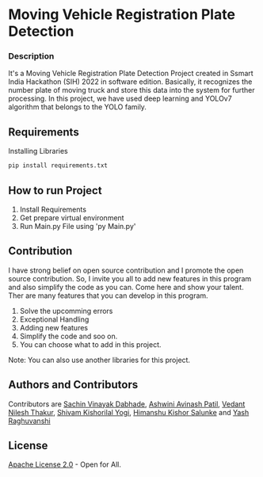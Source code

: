 # Moving Vehicle Registration Plate Detection 

### Description
It's a Moving Vehicle Registration Plate Detection Project created in Ssmart India Hackathon (SIH) 2022 in software edition. Basically, it recognizes the number plate of moving truck and store this data into the system for further processing. In this project, we have used deep learning and YOLOv7 algorithm that belongs to the YOLO family. 

## Requirements
Installing Libraries
```bash
pip install requirements.txt
```

## How to run Project
1. Install Requirements
2. Get prepare virtual environment
3. Run Main.py File using 'py Main.py'

## Contribution
I have strong belief on open source contribution and I promote the open source contribution. So, I invite you all to add new features in this program and also simplify the code as you can. Come here and show your talent. Ther are many features that you can develop in this program.

1. Solve the upcomming errors
2. Exceptional Handling
3. Adding new features
4. Simplify the code and soo on.
5. You can choose what to add in this project. 

Note: You can also use another libraries for this project.

## Authors and Contributors
Contributors are [Sachin Vinayak Dabhade](https://github.com/SachinDabhade), [Ashwini Avinash Patil](https://github.com/Ashwini-05), [Vedant Nilesh Thakur](https://github.com/Vedant2022), [Shivam Kishorilal Yogi](https://github.com/Shivam-Yogi), [Himanshu Kishor Salunke]() and [Yash Raghuvanshi]()

## License
[Apache License 2.0](https://choosealicense.com/licenses/apache-2.0/) - Open for All.
